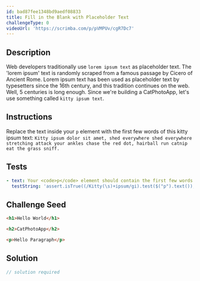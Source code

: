 ```yaml
---
id: bad87fee1348bd9aedf08833
title: Fill in the Blank with Placeholder Text
challengeType: 0
videoUrl: 'https://scrimba.com/p/pVMPUv/cgR7Dc7'
---
```


## Description
<section id='description'>
Web developers traditionally use <code>lorem ipsum text</code> as placeholder text. The 'lorem ipsum' text is randomly scraped from a famous passage by Cicero of Ancient Rome.
Lorem ipsum text has been used as placeholder text by typesetters since the 16th century, and this tradition continues on the web.
Well, 5 centuries is long enough. Since we're building a CatPhotoApp, let's use something called <code>kitty ipsum text</code>.
</section>

## Instructions
<section id='instructions'>
Replace the text inside your <code>p</code> element with the first few words of this kitty ipsum text: <code>Kitty ipsum dolor sit amet, shed everywhere shed everywhere stretching attack your ankles chase the red dot, hairball run catnip eat the grass sniff.</code>
</section>

## Tests
<section id='tests'>

```yml
- text: Your <code>p</code> element should contain the first few words of the provided <code>kitty ipsum text</code>.
  testString: 'assert.isTrue((/Kitty(\s)+ipsum/gi).test($("p").text()), "Your <code>p</code> element should contain the first few words of the provided <code>kitty ipsum text</code>.");'

```

</section>

## Challenge Seed
<section id='challengeSeed'>

<div id='html-seed'>

```html
<h1>Hello World</h1>

<h2>CatPhotoApp</h2>

<p>Hello Paragraph</p>
```

</div>



</section>

## Solution
<section id='solution'>

```js
// solution required
```
</section>
